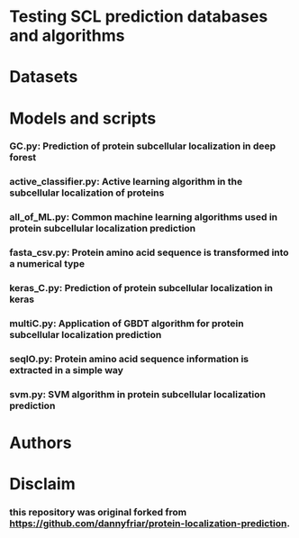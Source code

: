 # **Testing SCL prediction databases and algorithms**

# Datasets

# Models and scripts

### GC.py: Prediction of protein subcellular localization in deep forest
### active_classifier.py: Active learning algorithm in the subcellular localization of proteins
### all_of_ML.py: Common machine learning algorithms used in protein subcellular localization prediction
### fasta_csv.py: Protein amino acid sequence is transformed into a numerical type
### keras_C.py: Prediction of protein subcellular localization in keras
### multiC.py: Application of GBDT algorithm for protein subcellular localization prediction
### seqIO.py: Protein amino acid sequence information is extracted in a simple way
### svm.py: SVM algorithm in protein subcellular localization prediction

# Authors


# Disclaim
### this repository was original forked from https://github.com/dannyfriar/protein-localization-prediction.
